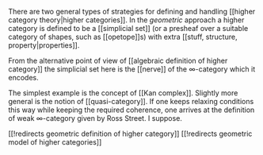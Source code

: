 There are two general types of strategies for defining and handling [[higher category theory|higher categories]]. In the _geometric_ approach a higher category is defined to be a [[simplicial set]] (or a presheaf over a suitable category of shapes, such as [[opetope]]s) with extra [[stuff, structure, property|properties]].

From the alternative point of view of [[algebraic definition of higher category]] the simplicial set here is the [[nerve]] of the $\infty$-category which it encodes.

The simplest example is the concept of [[Kan complex]]. Slightly more general is the notion of [[quasi-category]]. If one keeps relaxing conditions this way while keeping the required coherence, one arrives at the definition of weak $\infty$-category given by Ross Street. I suppose.


[[!redirects geometric definition of higher category]]
[[!redirects geometric model of higher categories]]